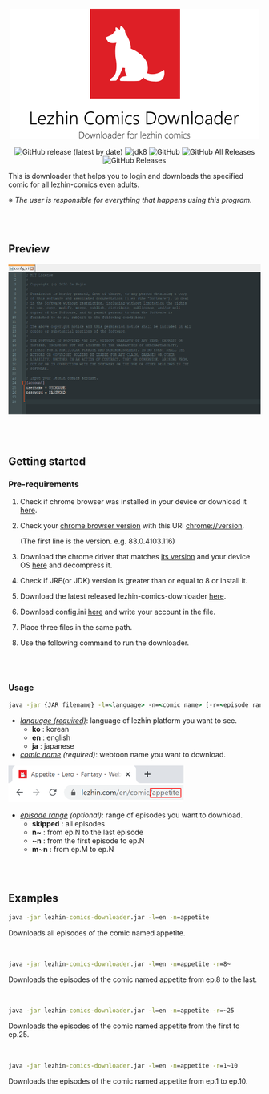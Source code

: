 <p align="center" width="40%">
	<img alt="Lezhin Comics Downloader" src="./src/main/resources/main-image.png">
</p>



<p align="center">
    <img alt="GitHub release (latest by date)" src="https://img.shields.io/github/v/release/imsejin/lezhin-comics-downloader?label=github">
    <img alt="jdk8" src="https://img.shields.io/badge/jdk-8-orange">
	<img alt="GitHub" src="https://img.shields.io/github/license/imsejin/lezhin-comics-downloader">
	<img alt="GitHub All Releases" src="https://img.shields.io/github/downloads/imsejin/lezhin-comics-downloader/total">
	<img alt="GitHub Releases" src="https://img.shields.io/github/downloads/imsejin/lezhin-comics-downloader/latest/total">
</p>

This is downloader that helps you to login and downloads the specified comic for all lezhin-comics even adults.

※ *The user is responsible for everything that happens using this program.*

<br><br>

## Preview

<img alt="preview" src="./src/main/resources/preview.gif">

<br><br>

## Getting started

### Pre-requirements

1. Check if chrome browser was installed in your device or download it [here](https://www.google.com/chrome).

2. Check your <ins>chrome browser version</ins> with this URI [chrome://version](chrome://version).

   (The first line is the version. e.g. 83.0.4103.116)

3. Download the chrome driver that matches <ins>its version</ins> and your device OS [here](https://chromedriver.chromium.org/downloads) and decompress it.

4. Check if JRE(or JDK) version is greater than or equal to 8 or install it.

5. Download the latest released lezhin-comics-downloader [here](https://github.com/ImSejin/lezhin-comics-downloader/releases).

6. Download config.ini [here](https://raw.githubusercontent.com/ImSejin/lezhin-comics-downloader/master/config.ini) and write your account in the file.

7. Place three files in the same path.

8. Use the following command to run the downloader.

<br><br>

### Usage

```cmd
java -jar {JAR filename} -l=<language> -n=<comic name> [-r=<episode range>]
```

- *<ins>language (required)</ins>*: language of lezhin platform you want to see.
  - **ko** : korean
  - **en** : english
  - **ja** : japanese
- *<ins>comic name</ins> (required)*: webtoon name you want to download.

<img alt="comic name" src="./src/main/resources/comic-name.png" width="350">

- *<ins>episode range</ins> (optional)*: range of episodes you want to download.
  - __skipped__ : all episodes
  - __n~__ : from ep.N to the last episode
  - __~n__ : from the first episode to ep.N
  - __m~n__ : from ep.M to ep.N

<br><br>

## Examples

```cmd
java -jar lezhin-comics-downloader.jar -l=en -n=appetite
```

Downloads all episodes of the comic named appetite.

<br>

```cmd
java -jar lezhin-comics-downloader.jar -l=en -n=appetite -r=8~
```

Downloads the episodes of the comic named appetite from ep.8 to the last.

<br>

```cmd
java -jar lezhin-comics-downloader.jar -l=en -n=appetite -r=~25
```

Downloads the episodes of the comic named appetite from the first to ep.25.

<br>

```cmd
java -jar lezhin-comics-downloader.jar -l=en -n=appetite -r=1~10
```

Downloads the episodes of the comic named appetite from ep.1 to ep.10.

